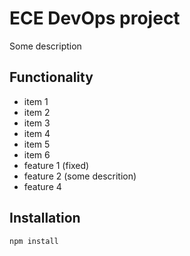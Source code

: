 # ECE DevOps project

Some description

## Functionality

- item 1
- item 2
- item 3
- item 4
- item 5
- item 6
- feature 1 (fixed)
- feature 2 (some descrition)
- feature 4

## Installation

```
npm install
```
